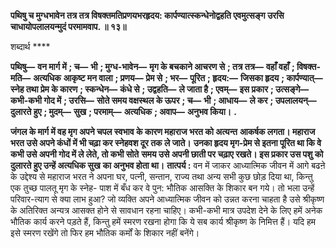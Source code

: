 **पथिषु च मुग्धभावेन तत्र तत्र विषक्तमतिप्रणयभरहृदय: कार्पण्यात्स्कन्धेनोद्वहति एवमुत्सङ्ग उरसि** **चाधायोपलालयन्मुदं परमामवाप. ॥ १३॥** 

शब्दार्थ **** 

**पथिषु—** **वन मार्ग में** **; च—** **भी** **; मुग्ध-भावेन—** **मृग के बचकाने आचरण से** **; तत्र तत्र—** **वहाँ वहाँ** **; विषक्त-मति—** **अत्यधिक** **आकृष्ट मन वाला** **; प्रणय—** **प्रेम से** **; भर—** **पूरित** **; हृदय:—** **जिसका हृदय** **; कार्पण्यात्—** **स्नेह तथा प्रेम के कारण** **; स्कन्धेन—** **कंधे से** **; उद्वहति—** **ले जाता है** **; एवम्—** **इस प्रकार** **; उत्सङ्गे—** **कभी-कभी गोद में** **; उरसि—** **सोते समय वक्षस्थल के ऊपर** **; च—** **भी** **; आधाय—** **ले कर** **; उपलालयन्—** **दुलारते हुए** **; मुदम्—** **सुख** **; परमाम्—** **अत्यधिक** **; अवाप—** **अनुभव किया।** **.** 

**जंगल के मार्ग में वह मृग अपने चपल स्वभाव के कारण महाराज भरत को अत्यन्त** **आकर्षक लगता। महाराज भरत उसे अपने कंधों में भी चढ़ा कर स्नेहवश दूर तक ले जाते।** **उनका हृदय मृग-प्रेम से इतना पूरित था कि वे कभी उसे अपनी गोद में ले लेते, तो कभी सोते** **समय उसे अपनी छाती पर चढ़ाए रखते। इस प्रकार उस पशु को दुलारते हुए उन्हें अत्यधिक सुख** **का अनुभव होता था।** **तात्पर्य :** वन में जाकर आध्यात्मिक जीवन में आगे बढऩे के उद्देश्य से महाराज भरत ने अपना घर, पत्नी, सन्तान, राज्य तथा अन्य सभी कुछ छोड़ दिया था, किन्तु एक तुच्छ पालतू मृग के स्नेह- पाश में बँध कर वे पुन: भौतिक आसक्ति के शिकार बन गये। तो भला उन्हें परिवार-त्याग से क्या लाभ हुआ? जो व्यक्ति अपने आध्यात्मिक जीवन को उन्नत करना चाहता है उसे श्रीकृष्ण के अतिरिक्त अन्यत्र आसक्त होने से सावधान रहना चाहिए। कभी-कभी मात्र उपदेश देने के लिए हमें अनेक भौतिक कार्य करने पड़ते हैं, किन्तु हमें स्मरण रखना होगा कि ये सब कार्य श्रीकृष्ण के निमित्त हैं। यदि हम इसे स्मरण रखेंगे तो फिर हम भौतिक कर्मों के शिकार नहीं बनेंगे।  